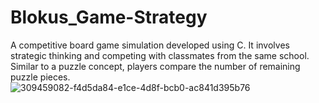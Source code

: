 # Blokus_Game-Strategy
A competitive board game simulation developed using C. It involves strategic thinking and competing with classmates from the same school. Similar to a puzzle concept, players compare the number of remaining puzzle pieces.  
![309459082-f4d5da84-e1ce-4d8f-bcb0-ac841d395b76](https://github.com/MikazukiHikari/Blokus_Game-Strategy/assets/100305577/e7a073e7-e2ac-434b-b557-f647ae6c11f1)
